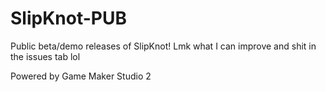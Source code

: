 # SlipKnot-PUB

Public beta/demo releases of SlipKnot!
Lmk what I can improve and shit in the issues tab lol

Powered by Game Maker Studio 2

